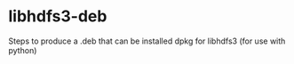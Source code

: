 # libhdfs3-deb
Steps to produce a .deb that can be installed dpkg for libhdfs3 (for use with python)
